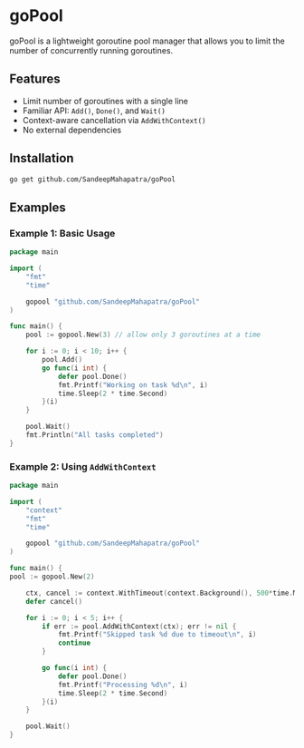 # goPool
goPool is a lightweight goroutine pool manager that allows you to limit the number of concurrently running goroutines.

## Features

- Limit number of goroutines with a single line
- Familiar API: `Add()`, `Done()`, and `Wait()`
- Context-aware cancellation via `AddWithContext()`
- No external dependencies

## Installation

```bash
go get github.com/SandeepMahapatra/goPool
```

## Examples

### Example 1: Basic Usage

```go
package main

import (
	"fmt"
	"time"

	gopool "github.com/SandeepMahapatra/goPool"
)

func main() {
	pool := gopool.New(3) // allow only 3 goroutines at a time

	for i := 0; i < 10; i++ {
		pool.Add()
		go func(i int) {
			defer pool.Done()
			fmt.Printf("Working on task %d\n", i)
			time.Sleep(2 * time.Second)
		}(i)
	}

	pool.Wait()
	fmt.Println("All tasks completed")
}
```

### Example 2: Using `AddWithContext`
```go
package main

import (
    "context"
    "fmt"
    "time"

	gopool "github.com/SandeepMahapatra/goPool"
)

func main() {
pool := gopool.New(2)

	ctx, cancel := context.WithTimeout(context.Background(), 500*time.Millisecond)
	defer cancel()

	for i := 0; i < 5; i++ {
		if err := pool.AddWithContext(ctx); err != nil {
			fmt.Printf("Skipped task %d due to timeout\n", i)
			continue
		}

		go func(i int) {
			defer pool.Done()
			fmt.Printf("Processing %d\n", i)
			time.Sleep(2 * time.Second)
		}(i)
	}

	pool.Wait()
}
```

